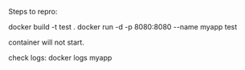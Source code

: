 Steps to repro:

docker build -t test .
docker run -d -p 8080:8080 --name myapp test

container will not start.

check logs:
docker logs myapp